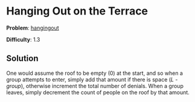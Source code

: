 # Hanging Out on the Terrace

**Problem**: [hangingout](https://open.kattis.com/problems/hangingout)

**Difficulty**: 1.3

## Solution

One would assume the roof to be empty (0) at the start, and so when a group attempts to enter, simply add that amount if there is space (*L* - *group*), otherwise increment the total number of denials. When a group leaves, simply decrement the count of people on the roof by that amount.
